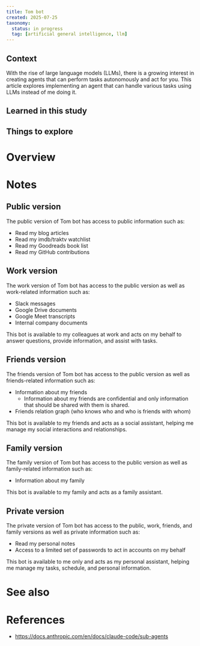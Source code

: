 ```yaml
---
title: Tom bot
created: 2025-07-25
taxonomy:
  status: in progress
  tag: [artificial general intelligence, llm]
---
```


## Context

With the rise of large language models (LLMs), there is a growing interest in creating agents that can perform tasks autonomously and act for you.
This article explores implementing an agent that can handle various tasks using LLMs instead of me doing it.

## Learned in this study

## Things to explore

# Overview

# Notes
## Public version
The public version of Tom bot has access to public information such as:

* Read my blog articles
* Read my imdb/traktv watchlist
* Read my Goodreads book list
* Read my GitHub contributions

## Work version
The work version of Tom bot has access to the public version as well as work-related information such as:

* Slack messages
* Google Drive documents
* Google Meet transcripts
* Internal company documents

This bot is available to my colleagues at work and acts on my behalf to answer questions, provide information, and assist with tasks.

## Friends version
The friends version of Tom bot has access to the public version as well as friends-related information such as:

* Information about my friends
  * Information about my friends are confidential and only information that should be shared with them is shared.
* Friends relation graph (who knows who and who is friends with whom)

This bot is available to my friends and acts as a social assistant, helping me manage my social interactions and relationships.

## Family version
The family version of Tom bot has access to the public version as well as family-related information such as:

* Information about my family

This bot is available to my family and acts as a family assistant.

## Private version
The private version of Tom bot has access to the public, work, friends, and family versions as well as private information such as:

* Read my personal notes
* Access to a limited set of passwords to act in accounts on my behalf

This bot is available to me only and acts as my personal assistant, helping me manage my tasks, schedule, and personal information.

# See also

# References
* https://docs.anthropic.com/en/docs/claude-code/sub-agents
